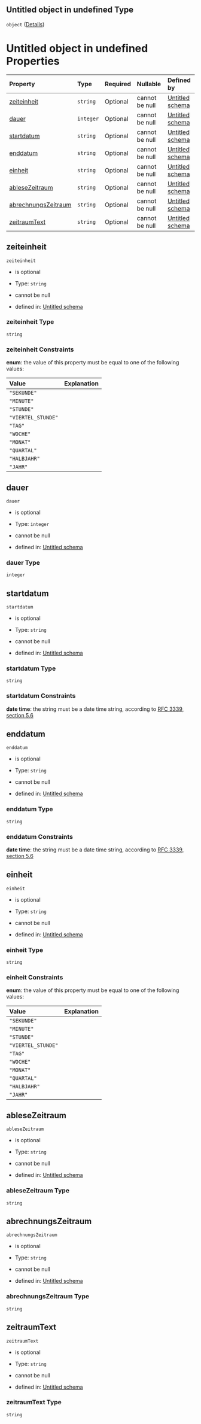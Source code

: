 ## Untitled object in undefined Type

`object` ([Details](zeitraum.md))

# Untitled object in undefined Properties

| Property                                    | Type      | Required | Nullable       | Defined by                                                                                                                                                                                           |
| :------------------------------------------ | :-------- | :------- | :------------- | :--------------------------------------------------------------------------------------------------------------------------------------------------------------------------------------------------- |
| [zeiteinheit](#zeiteinheit)                 | `string`  | Optional | cannot be null | [Untitled schema](zeiteinheit.md "https://raw.githubusercontent.com/conuti-gmbh/bo4e-schema/master/schemas/v1/enum/Zeiteinheit.schema.json#/properties/zeiteinheit")                                 |
| [dauer](#dauer)                             | `integer` | Optional | cannot be null | [Untitled schema](zeitraum-properties-dauer.md "https://raw.githubusercontent.com/conuti-gmbh/bo4e-schema/master/schemas/v1/com/Zeitraum.schema.json#/properties/dauer")                             |
| [startdatum](#startdatum)                   | `string`  | Optional | cannot be null | [Untitled schema](zeitraum-properties-startdatum.md "https://raw.githubusercontent.com/conuti-gmbh/bo4e-schema/master/schemas/v1/com/Zeitraum.schema.json#/properties/startdatum")                   |
| [enddatum](#enddatum)                       | `string`  | Optional | cannot be null | [Untitled schema](zeitraum-properties-enddatum.md "https://raw.githubusercontent.com/conuti-gmbh/bo4e-schema/master/schemas/v1/com/Zeitraum.schema.json#/properties/enddatum")                       |
| [einheit](#einheit)                         | `string`  | Optional | cannot be null | [Untitled schema](zeiteinheit.md "https://raw.githubusercontent.com/conuti-gmbh/bo4e-schema/master/schemas/v1/enum/Zeiteinheit.schema.json#/properties/einheit")                                     |
| [ableseZeitraum](#ablesezeitraum)           | `string`  | Optional | cannot be null | [Untitled schema](zeitraum-properties-ablesezeitraum.md "https://raw.githubusercontent.com/conuti-gmbh/bo4e-schema/master/schemas/v1/com/Zeitraum.schema.json#/properties/ableseZeitraum")           |
| [abrechnungsZeitraum](#abrechnungszeitraum) | `string`  | Optional | cannot be null | [Untitled schema](zeitraum-properties-abrechnungszeitraum.md "https://raw.githubusercontent.com/conuti-gmbh/bo4e-schema/master/schemas/v1/com/Zeitraum.schema.json#/properties/abrechnungsZeitraum") |
| [zeitraumText](#zeitraumtext)               | `string`  | Optional | cannot be null | [Untitled schema](zeitraum-properties-zeitraumtext.md "https://raw.githubusercontent.com/conuti-gmbh/bo4e-schema/master/schemas/v1/com/Zeitraum.schema.json#/properties/zeitraumText")               |

## zeiteinheit



`zeiteinheit`

*   is optional

*   Type: `string`

*   cannot be null

*   defined in: [Untitled schema](zeiteinheit.md "https://raw.githubusercontent.com/conuti-gmbh/bo4e-schema/master/schemas/v1/enum/Zeiteinheit.schema.json#/properties/zeiteinheit")

### zeiteinheit Type

`string`

### zeiteinheit Constraints

**enum**: the value of this property must be equal to one of the following values:

| Value              | Explanation |
| :----------------- | :---------- |
| `"SEKUNDE"`        |             |
| `"MINUTE"`         |             |
| `"STUNDE"`         |             |
| `"VIERTEL_STUNDE"` |             |
| `"TAG"`            |             |
| `"WOCHE"`          |             |
| `"MONAT"`          |             |
| `"QUARTAL"`        |             |
| `"HALBJAHR"`       |             |
| `"JAHR"`           |             |

## dauer



`dauer`

*   is optional

*   Type: `integer`

*   cannot be null

*   defined in: [Untitled schema](zeitraum-properties-dauer.md "https://raw.githubusercontent.com/conuti-gmbh/bo4e-schema/master/schemas/v1/com/Zeitraum.schema.json#/properties/dauer")

### dauer Type

`integer`

## startdatum



`startdatum`

*   is optional

*   Type: `string`

*   cannot be null

*   defined in: [Untitled schema](zeitraum-properties-startdatum.md "https://raw.githubusercontent.com/conuti-gmbh/bo4e-schema/master/schemas/v1/com/Zeitraum.schema.json#/properties/startdatum")

### startdatum Type

`string`

### startdatum Constraints

**date time**: the string must be a date time string, according to [RFC 3339, section 5.6](https://tools.ietf.org/html/rfc3339 "check the specification")

## enddatum



`enddatum`

*   is optional

*   Type: `string`

*   cannot be null

*   defined in: [Untitled schema](zeitraum-properties-enddatum.md "https://raw.githubusercontent.com/conuti-gmbh/bo4e-schema/master/schemas/v1/com/Zeitraum.schema.json#/properties/enddatum")

### enddatum Type

`string`

### enddatum Constraints

**date time**: the string must be a date time string, according to [RFC 3339, section 5.6](https://tools.ietf.org/html/rfc3339 "check the specification")

## einheit



`einheit`

*   is optional

*   Type: `string`

*   cannot be null

*   defined in: [Untitled schema](zeiteinheit.md "https://raw.githubusercontent.com/conuti-gmbh/bo4e-schema/master/schemas/v1/enum/Zeiteinheit.schema.json#/properties/einheit")

### einheit Type

`string`

### einheit Constraints

**enum**: the value of this property must be equal to one of the following values:

| Value              | Explanation |
| :----------------- | :---------- |
| `"SEKUNDE"`        |             |
| `"MINUTE"`         |             |
| `"STUNDE"`         |             |
| `"VIERTEL_STUNDE"` |             |
| `"TAG"`            |             |
| `"WOCHE"`          |             |
| `"MONAT"`          |             |
| `"QUARTAL"`        |             |
| `"HALBJAHR"`       |             |
| `"JAHR"`           |             |

## ableseZeitraum



`ableseZeitraum`

*   is optional

*   Type: `string`

*   cannot be null

*   defined in: [Untitled schema](zeitraum-properties-ablesezeitraum.md "https://raw.githubusercontent.com/conuti-gmbh/bo4e-schema/master/schemas/v1/com/Zeitraum.schema.json#/properties/ableseZeitraum")

### ableseZeitraum Type

`string`

## abrechnungsZeitraum



`abrechnungsZeitraum`

*   is optional

*   Type: `string`

*   cannot be null

*   defined in: [Untitled schema](zeitraum-properties-abrechnungszeitraum.md "https://raw.githubusercontent.com/conuti-gmbh/bo4e-schema/master/schemas/v1/com/Zeitraum.schema.json#/properties/abrechnungsZeitraum")

### abrechnungsZeitraum Type

`string`

## zeitraumText



`zeitraumText`

*   is optional

*   Type: `string`

*   cannot be null

*   defined in: [Untitled schema](zeitraum-properties-zeitraumtext.md "https://raw.githubusercontent.com/conuti-gmbh/bo4e-schema/master/schemas/v1/com/Zeitraum.schema.json#/properties/zeitraumText")

### zeitraumText Type

`string`
